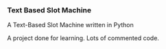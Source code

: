 ### Text Based Slot Machine
A Text-Based Slot Machine written in Python

A project done for learning. Lots of commented code.


